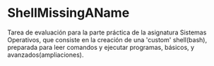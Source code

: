 # ShellMissingAName
Tarea de evaluación para la parte práctica de la asignatura Sistemas Operativos, que consiste en la creación de una 'custom' shell(bash), preparada para leer comandos y  ejecutar programas,  básicos, y avanzados(ampliaciones).
